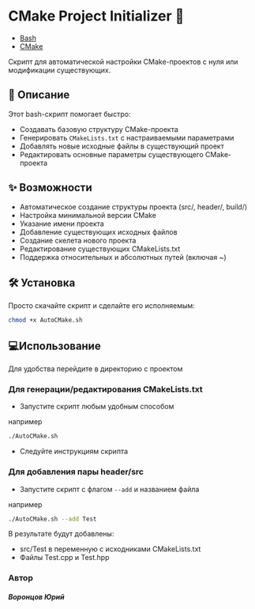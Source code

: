 # CMake Project Initializer 🚀

+ [Bash](https://img.shields.io/badge/-Bash-4EAA25?logo=gnu-bash&logoColor=white)
+ [CMake](https://img.shields.io/badge/-CMake-064F8C?logo=cmake&logoColor=white)

Скрипт для автоматической настройки CMake-проектов с нуля или модификации существующих.

## 📝 Описание

Этот bash-скрипт помогает быстро:
- Создавать базовую структуру CMake-проекта
- Генерировать `CMakeLists.txt` с настраиваемыми параметрами
- Добавлять новые исходные файлы в существующий проект
- Редактировать основные параметры существующего CMake-проекта

## ✨ Возможности

- Автоматическое создание структуры проекта (src/, header/, build/)
- Настройка минимальной версии CMake
- Указание имени проекта
- Добавление существующих исходных файлов
- Создание скелета нового проекта
- Редактирование существующих CMakeLists.txt
- Поддержка относительных и абсолютных путей (включая ~)

## 🛠 Установка

Просто скачайте скрипт и сделайте его исполняемым:

```bash
chmod +x AutoCMake.sh
```

## 💻Использование
Для удобства перейдите в директорию с проектом

### Для генерации/редактирования CMakeLists.txt
- Запустите скрипт любым удобным способом

например
```bash
./AutoCMake.sh
```
- Следуйте инструкциям скрипта

### Для добавления пары header/src

- Запустите скрипт с флагом ```--add``` и названием файла

например
```bash
./AutoCMake.sh --add Test
```
В результате будут добавлены: 
- src/Test в переменную с исходниками CMakeLists.txt 
- Файлы Test.cpp и Test.hpp

### Автор
##### Воронцов Юрий
